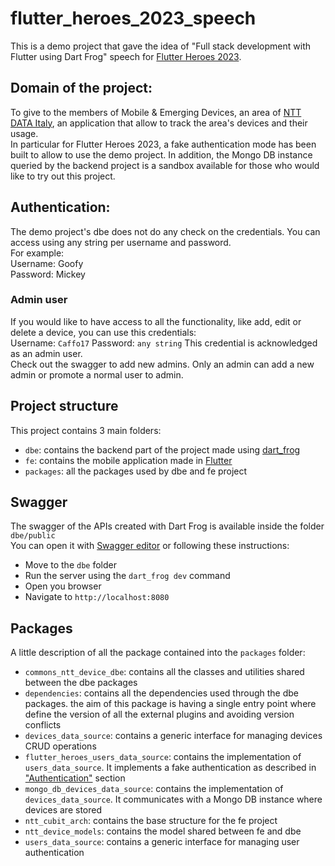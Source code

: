 
# flutter_heroes_2023_speech

This is a demo project that gave the idea of "Full stack development with Flutter using Dart Frog" speech for [Flutter Heroes 2023](https://flutterheroes.com/2023/).

## Domain of the project:  
To give to the members of Mobile & Emerging Devices, an area of [NTT DATA Italy](https://it.nttdata.com/), an application that allow to track the area's devices and their usage.  
In particular for Flutter Heroes 2023, a fake authentication mode has been built to allow to use the demo project.
In addition, the Mongo DB instance queried by the backend project is a sandbox available for those who would like to try out this project.

## Authentication:
The demo project's dbe does not do any check on the credentials. You can access using any string per username and password.  
For example:  
Username: Goofy  
Password: Mickey

### Admin user
If you would like to have access to all the functionality, like add, edit or delete a device, you can use this credentials:  
Username: `Caffo17`
Password: `any string`
This credential is acknowledged as an admin user.  
Check out the swagger to add new admins. Only an admin can add a new admin or promote a normal user to admin.

## Project structure
This project contains 3 main folders:
- `dbe`: contains the backend part of the project made using [dart_frog](https://dartfrog.vgv.dev/)
- `fe`: contains the mobile application made in [Flutter](https://flutter.dev/)
- `packages`: all the packages used by dbe and fe project

## Swagger
The swagger of the APIs created with Dart Frog is available inside the folder `dbe/public`  
You can open it with [Swagger editor](https://editor.swagger.io) or following these instructions:
- Move to the `dbe` folder
- Run the server using the `dart_frog dev` command
- Open you browser
- Navigate to `http://localhost:8080`

## Packages
A little description of all the package contained into the `packages` folder:
- `commons_ntt_device_dbe`: contains all the classes and utilities shared between the dbe packages
- `dependencies`: contains all the dependencies used through the dbe packages. the aim of this package is having a single entry point where define the version of all the external plugins and avoiding version conflicts
- `devices_data_source`: contains a generic interface for managing devices CRUD operations
- `flutter_heroes_users_data_source`: contains the implementation of `users_data_source`. It implements a fake authentication as described in ["Authentication"](#authentication) section
- `mongo_db_devices_data_source`: contains the implementation of `devices_data_source`. It communicates with a Mongo DB instance where devices are stored
- `ntt_cubit_arch`: contains the base structure for the fe project
- `ntt_device_models`: contains the model shared between fe and dbe
- `users_data_source`: contains a generic interface for managing user authentication